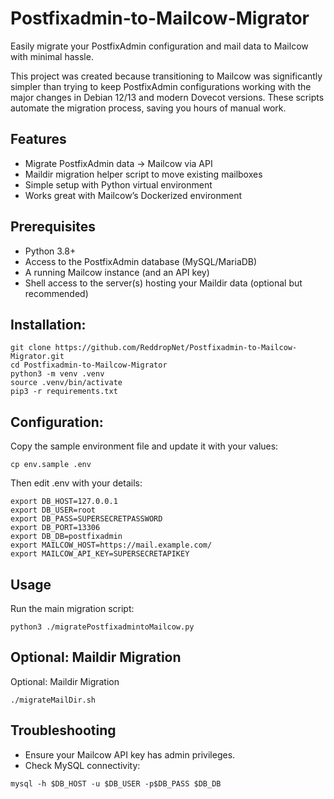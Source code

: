 # Postfixadmin-to-Mailcow-Migrator

Easily migrate your PostfixAdmin configuration and mail data to Mailcow with minimal hassle.

This project was created because transitioning to Mailcow was significantly simpler than trying to keep PostfixAdmin configurations working with the major changes in Debian 12/13 and modern Dovecot versions. These scripts automate the migration process, saving you hours of manual work.

##  Features
- Migrate PostfixAdmin data → Mailcow via API
- Maildir migration helper script to move existing mailboxes
- Simple setup with Python virtual environment
- Works great with Mailcow’s Dockerized environment


## Prerequisites
- Python 3.8+
- Access to the PostfixAdmin database (MySQL/MariaDB)
- A running Mailcow instance (and an API key)
- Shell access to the server(s) hosting your Maildir data (optional but recommended)

## Installation:

```
git clone https://github.com/ReddropNet/Postfixadmin-to-Mailcow-Migrator.git
cd Postfixadmin-to-Mailcow-Migrator
python3 -m venv .venv
source .venv/bin/activate
pip3 -r requirements.txt
```

## Configuration:
Copy the sample environment file and update it with your values:
```
cp env.sample .env
```

Then edit .env with your details:

```
export DB_HOST=127.0.0.1
export DB_USER=root
export DB_PASS=SUPERSECRETPASSWORD
export DB_PORT=13306
export DB_DB=postfixadmin
export MAILCOW_HOST=https://mail.example.com/
export MAILCOW_API_KEY=SUPERSECRETAPIKEY
```

## Usage
Run the main migration script:
```
python3 ./migratePostfixadmintoMailcow.py
```

## Optional: Maildir Migration
Optional: Maildir Migration
```
./migrateMailDir.sh
```

## Troubleshooting
- Ensure your Mailcow API key has admin privileges.
- Check MySQL connectivity:
```
mysql -h $DB_HOST -u $DB_USER -p$DB_PASS $DB_DB
```
